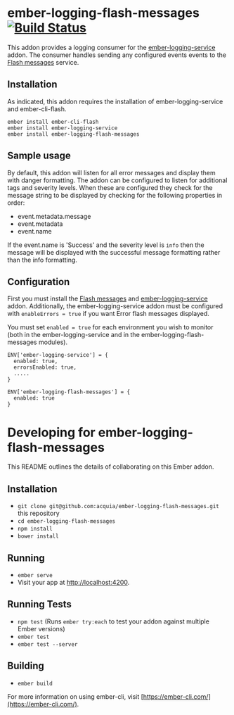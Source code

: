 # ember-logging-flash-messages [![Build Status](https://travis-ci.com/acquia/ember-logging-flash-messages.svg?token=xpbhY9xz7Z9aqH5aUfgP&branch=master)](https://travis-ci.com/acquia/ember-logging-flash-messages)

This addon provides a logging consumer for the [ember-logging-service](https://github.com/acquia/ember-logging-service/) addon.
The consumer handles sending any configured events events to the [Flash messages](https://github.com/poteto/ember-cli-flash) service.

## Installation
As indicated, this addon requires the installation of ember-logging-service and ember-cli-flash.
```
ember install ember-cli-flash
ember install ember-logging-service
ember install ember-logging-flash-messages
```

## Sample usage
By default, this addon will listen for all error messages and display them with danger formatting.  The addon can be configured to listen for additional tags and severity levels.  When these are configured they check for the message string to be displayed by checking for the following properties in order:

* event.metadata.message
* event.metadata
* event.name

If the event.name is 'Success' and the severity level is `info` then the message will be displayed with the successful message formatting rather than the info formatting.

## Configuration

First you must install the [Flash messages](https://github.com/poteto/ember-cli-flash) and [ember-logging-service](https://github.com/acquia/ember-logging-service/) addon. Additionally, the ember-logging-service
addon must be configured with `enableErrors = true` if you want Error flash messages displayed.

You must set `enabled = true` for each environment you wish to monitor (both in the
ember-logging-service and in the ember-logging-flash-messages modules).

```
ENV['ember-logging-service'] = {
  enabled: true,
  errorsEnabled: true,
  .....
}

ENV['ember-logging-flash-messages'] = {
  enabled: true
}
```

# Developing for ember-logging-flash-messages

This README outlines the details of collaborating on this Ember addon.

## Installation

* `git clone git@github.com:acquia/ember-logging-flash-messages.git` this repository
* `cd ember-logging-flash-messages`
* `npm install`
* `bower install`

## Running

* `ember serve`
* Visit your app at [http://localhost:4200](http://localhost:4200).

## Running Tests

* `npm test` (Runs `ember try:each` to test your addon against multiple Ember versions)
* `ember test`
* `ember test --server`

## Building

* `ember build`

For more information on using ember-cli, visit [https://ember-cli.com/](https://ember-cli.com/).
